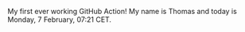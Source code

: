 My first ever working GitHub Action!
My name is Thomas and today is Monday, 7 February, 07:21 CET. 
